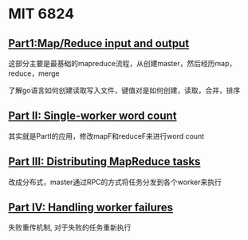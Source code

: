 # MIT 6824

## [Part1:Map/Reduce input and output](https://github.com/zzzyyyxxxmmm/MIT6824_Distribute_System/tree/master/src/mapreduce)

这部分主要是最基础的mapreduce流程，从创建master，然后经历map，reduce，merge

了解go语言如何创建读取写入文件，键值对是如何创建，读取，合并，排序

## [Part II: Single-worker word count](https://github.com/zzzyyyxxxmmm/MIT6824_Distribute_System/tree/master/src/main)

其实就是PartI的应用，修改mapF和reduceF来进行word count

## [Part III: Distributing MapReduce tasks](https://github.com/zzzyyyxxxmmm/MIT6824_Distribute_System/tree/master/src/mapreduce#part-iii-distributing-mapreduce-tasks)

改成分布式，master通过RPC的方式将任务分发到各个worker来执行

## [Part IV: Handling worker failures](https://github.com/zzzyyyxxxmmm/MIT6824_Distribute_System/tree/master/src/mapreduce#part-iv-handling-worker-failures)

失败重传机制, 对于失败的任务重新执行